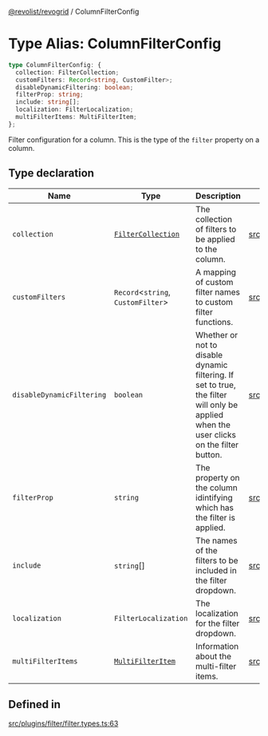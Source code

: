 [@revolist/revogrid](README.md) / ColumnFilterConfig

# Type Alias: ColumnFilterConfig

```ts
type ColumnFilterConfig: {
  collection: FilterCollection;
  customFilters: Record<string, CustomFilter>;
  disableDynamicFiltering: boolean;
  filterProp: string;
  include: string[];
  localization: FilterLocalization;
  multiFilterItems: MultiFilterItem;
};
```

Filter configuration for a column. This is the type of the `filter` property on a column.

## Type declaration

| Name | Type | Description | Defined in |
| ------ | ------ | ------ | ------ |
| `collection` | [`FilterCollection`](TypeAlias.FilterCollection.md) | The collection of filters to be applied to the column. | [src/plugins/filter/filter.types.ts:67](https://github.com/revolist/revogrid/blob/703fa47ec13d35676d07f3192b2741384647a863/src/plugins/filter/filter.types.ts#L67) |
| `customFilters` | `Record`\<`string`, `CustomFilter`\> | A mapping of custom filter names to custom filter functions. | [src/plugins/filter/filter.types.ts:75](https://github.com/revolist/revogrid/blob/703fa47ec13d35676d07f3192b2741384647a863/src/plugins/filter/filter.types.ts#L75) |
| `disableDynamicFiltering` | `boolean` | Whether or not to disable dynamic filtering. If set to true, the filter will only be applied when the user clicks on the filter button. | [src/plugins/filter/filter.types.ts:92](https://github.com/revolist/revogrid/blob/703fa47ec13d35676d07f3192b2741384647a863/src/plugins/filter/filter.types.ts#L92) |
| `filterProp` | `string` | The property on the column idintifying which has the filter is applied. | [src/plugins/filter/filter.types.ts:79](https://github.com/revolist/revogrid/blob/703fa47ec13d35676d07f3192b2741384647a863/src/plugins/filter/filter.types.ts#L79) |
| `include` | `string`[] | The names of the filters to be included in the filter dropdown. | [src/plugins/filter/filter.types.ts:71](https://github.com/revolist/revogrid/blob/703fa47ec13d35676d07f3192b2741384647a863/src/plugins/filter/filter.types.ts#L71) |
| `localization` | `FilterLocalization` | The localization for the filter dropdown. | [src/plugins/filter/filter.types.ts:83](https://github.com/revolist/revogrid/blob/703fa47ec13d35676d07f3192b2741384647a863/src/plugins/filter/filter.types.ts#L83) |
| `multiFilterItems` | [`MultiFilterItem`](TypeAlias.MultiFilterItem.md) | Information about the multi-filter items. | [src/plugins/filter/filter.types.ts:87](https://github.com/revolist/revogrid/blob/703fa47ec13d35676d07f3192b2741384647a863/src/plugins/filter/filter.types.ts#L87) |

## Defined in

[src/plugins/filter/filter.types.ts:63](https://github.com/revolist/revogrid/blob/703fa47ec13d35676d07f3192b2741384647a863/src/plugins/filter/filter.types.ts#L63)
